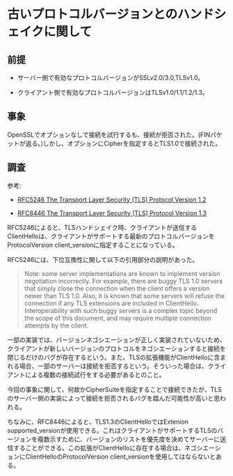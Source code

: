 # 古いプロトコルバージョンとのハンドシェイクに関して

## 前提

- サーバー側で有効なプロトコルバージョンがSSLv2.0/3.0,TLSv1.0。

- クライアント側で有効なプロトコルバージョンはTLSv1.0/1.1/1.2/1.3。

## 事象

OpenSSLでオプションなしで接続を試行するも、接続が拒否された。(FINパケットが返る。)しかし、オプションにCipherを指定するとTLS1.0で接続された。

## 調査

参考:

- [RFC5246 The Transport Layer Security (TLS) Protocol Version 1.2](https://datatracker.ietf.org/doc/html/rfc5246)

- [RFC8446 The Transport Layer Security (TLS) Protocol Version 1.3](https://datatracker.ietf.org/doc/html/rfc8446)


RFC5246によると、TLSハンドシェイク時、クライアントが送信するClientHelloは、クライアントがサポートする最新のプロトコルバージョンをProtocolVersion client_versionに指定することになっている。

RFC5246には、下位互換性に関して以下の引用部分の説明があった。

> Note: some server implementations are known to implement version negotiation incorrectly. For example, there are buggy TLS 1.0 servers that simply close the connection when the client offers a version newer than TLS 1.0. Also, it is known that some servers will refuse the connection if any TLS extensions are included in ClientHello. Interoperability with such buggy servers is a complex topic beyond the scope of this document, and may require multiple connection attempts by the client.

一部の実装では、バージョンネゴシエーションが正しく実装されていないため、クライアントが新しいバージョンのプロトコルをネゴシエーションすると接続を閉じるだけのバグが存在するという。また、TLSの拡張機能がClientHelloに含まれる場合、一部のサーバーは接続を拒否するという。そういった場合は、クライアントによる複数の接続試行をする必要があるとのこと。

今回の事象に関して、何故かCipherSuiteを指定することで接続できたが、TLSのサーバー側の実装によって接続を拒否されるバグを踏んだ可能性が高いと思われる。

ちなみに、RFC8446によると、TLS1.3のClientHelloではExtenion supported_versionが使用できる。これはクライアントがサポートするTLSのバージョンを複数示すために、バージョンのリストを優先度を決めてサーバーに送信することができる。この拡張がClientHelloに存在する場合は、ネゴシエーションにClientHelloのProtocolVersion client_versionを使用してはならないとある。


